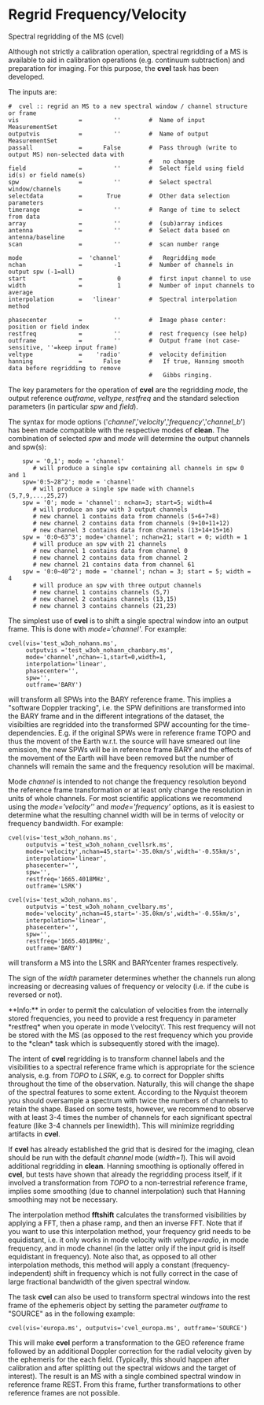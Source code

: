 

# Regrid Frequency/Velocity 

Spectral regridding of the MS (cvel)

Although not strictly a calibration operation, spectral regridding of a MS is available to aid in calibration operations (e.g. continuum subtraction) and preparation for imaging. For this purpose, the **cvel** task has been developed.

The inputs are:

```
#  cvel :: regrid an MS to a new spectral window / channel structure or frame
vis                 =         ''        #  Name of input MeasurementSet
outputvis           =         ''        #  Name of output MeasurementSet
passall             =      False        #  Pass through (write to output MS) non-selected data with
                                        #   no change
field               =         ''        #  Select field using field id(s) or field name(s)
spw                 =         ''        #  Select spectral window/channels
selectdata          =       True        #  Other data selection parameters
timerange           =         ''        #  Range of time to select from data
array               =         ''        #  (sub)array indices
antenna             =         ''        #  Select data based on antenna/baseline
scan                =         ''        #  scan number range

mode                =  'channel'        #   Regridding mode
nchan               =         -1        #  Number of channels in output spw (-1=all)
start               =          0        #  first input channel to use
width               =          1        #  Number of input channels to average
interpolation       =   'linear'        #  Spectral interpolation method

phasecenter         =         ''        #  Image phase center: position or field index
restfreq            =         ''        #  rest frequency (see help)
outframe            =         ''        #  Output frame (not case-sensitive, ''=keep input frame)
veltype             =    'radio'        #  velocity definition
hanning             =      False        #   If true, Hanning smooth data before regridding to remove
                                        #   Gibbs ringing.
```

The key parameters for the operation of **cvel** are the regridding *mode*, the output reference *outframe*, *veltype*, *restfreq* and the standard selection parameters (in particular *spw* and *field*).

The syntax for mode options ('*channel*','*velocity*','*frequency*','*channel_b*') has been made compatible with the respective modes of **clean**. The combination of selected *spw* and *mode* will determine the output channels and spw(s):

```
    spw = '0,1'; mode = 'channel'  
       # will produce a single spw containing all channels in spw 0 and 1  
    spw='0:5~28^2'; mode = 'channel'  
       # will produce a single spw made with channels (5,7,9,...,25,27)  
    spw = '0'; mode = 'channel': nchan=3; start=5; width=4  
       # will produce an spw with 3 output channels  
       # new channel 1 contains data from channels (5+6+7+8)  
       # new channel 2 contains data from channels (9+10+11+12)  
       # new channel 3 contains data from channels (13+14+15+16)  
    spw = '0:0~63^3'; mode='channel'; nchan=21; start = 0; width = 1  
       # will produce an spw with 21 channels  
       # new channel 1 contains data from channel 0  
       # new channel 2 contains data from channel 2  
       # new channel 21 contains data from channel 61  
    spw = '0:0~40^2'; mode = 'channel'; nchan = 3; start = 5; width = 4  
       # will produce an spw with three output channels  
       # new channel 1 contains channels (5,7)  
       # new channel 2 contains channels (13,15)  
       # new channel 3 contains channels (21,23)
```

The simplest use of **cvel** is to shift a single spectral window into an output frame. This is done with *mode='channel'*. For example:

```
cvel(vis='test_w3oh_nohann.ms',
     outputvis ='test_w3oh_nohann_chanbary.ms',
     mode='channel',nchan=-1,start=0,width=1,
     interpolation='linear',
     phasecenter='',
     spw='',
     outframe='BARY')
```

will transform all SPWs into the BARY reference frame. This implies a \"software Doppler tracking\", i.e. the SPW definitions are transformed into the BARY frame and in the different integrations of the dataset, the visibilties are regridded into the transformed SPW accounting for the time-dependencies. E.g. if the original SPWs were in reference frame TOPO and thus the movent of the Earth w.r.t. the source will have smeared out line emission, the new SPWs will be in reference frame BARY and the effects of the movement of the Earth will have been removed but the number of channels will remain the same and the frequency resolution will be maximal. 

Mode *channel* is intended to not change the frequency resolution beyond the reference frame transformation or at least only change the resolution in units of whole channels. For most scientific applications we recommend using the *mode='velocity''* and *mode='frequency'* options, as it is easiest to determine what the resulting channel width will be in terms of velocity or frequency bandwidth. For example:

```
cvel(vis='test_w3oh_nohann.ms',
     outputvis ='test_w3oh_nohann_cvellsrk.ms',
     mode='velocity',nchan=45,start='-35.0km/s',width='-0.55km/s',
     interpolation='linear',
     phasecenter='',
     spw='',
     restfreq='1665.4018MHz',
     outframe='LSRK')

cvel(vis='test_w3oh_nohann.ms',
     outputvis ='test_w3oh_nohann_cvelbary.ms',
     mode='velocity',nchan=45,start='-35.0km/s',width='-0.55km/s',
     interpolation='linear',
     phasecenter='',
     spw='',
     restfreq='1665.4018MHz',
     outframe='BARY')
```

will transform a MS into the LSRK and BARYcenter frames respectively.

The sign of the *width* parameter determines whether the channels run along increasing or decreasing values of frequency or velocity (i.e. if the cube is reversed or not).

<div class="alert alert-info">
**Info:** in order to permit the calculation of velocities from the internally stored frequencies, you need to provide a rest frequency in parameter *restfreq* when you operate in mode \'velocity\'. This rest frequency will not be stored with the MS (as opposed to the rest frequency which you provide to the *clean* task which is subsequently stored with the image).
</div>

The intent of **cvel** regridding is to transform channel labels and the visibilities to a spectral reference frame which is appropriate for the science analysis, e.g. from *TOPO* to *LSRK*, e.g. to correct for Doppler shifts throughout the time of the observation. Naturally, this will change the shape of the spectral features to some extent. According to the Nyquist theorem you should oversample a spectrum with twice the numbers of channels to retain the shape. Based on some tests, however, we recommend to observe with at least 3-4 times the number of channels for each significant spectral feature (like 3-4 channels per linewidth). This will minimize regridding artifacts in **cvel**.

If **cvel** has already established the grid that is desired for the imaging, clean should be run with the default *channel* mode (*width=1*). This will avoid additional regridding in **clean**. Hanning smoothing is optionally offered in **cvel**, but tests have shown that already the regridding process itself, if it involved a transformation from *TOPO* to a non-terrestrial reference frame, implies some smoothing (due to channel interpolation) such that Hanning smoothing may not be necessary.

The interpolation method **fftshift** calculates the transformed visibilities by applying a FFT, then a phase ramp, and then an inverse FFT. Note that if you want to use this interpolation method, your frequency grid needs to be equidistant, i.e. it only works in mode velocity with *veltype=radio*, in mode frequency, and in mode channel (in the latter only if the input grid is itself equidistant in frequency). Note also that, as opposed to all other interpolation methods, this method will apply a constant (frequency-independent) shift in frequency which is not fully correct in the case of large fractional bandwidth of the given spectral window.

The task **cvel** can also be used to transform spectral windows into the rest frame of the ephemeris object by setting the parameter *outframe* to "SOURCE" as in the following example:

```
cvel(vis='europa.ms', outputvis='cvel_europa.ms', outframe='SOURCE')
```

This will make **cvel** perform a transformation to the GEO reference frame followed by an additional Doppler correction for the radial velocity given by the ephemeris for the each field. (Typically, this should happen after calibration and after splitting out the spectral widows and the target of interest). The result is an MS with a single combined spectral window in reference frame REST. From this frame, further transformations to other reference frames are not possible.

